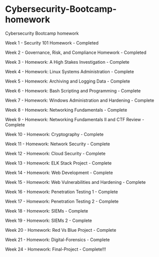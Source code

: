# Cybersecurity-Bootcamp-homework
Cybersecurity Bootcamp homework

Week 1 - Security 101 Homework - Completed

Week 2 - Governance, Risk, and Compliance Homework - Completed

Week 3 - Homework: A High Stakes Investigation - Complete

Week 4 - Homework: Linux Systems Administration - Complete

Week 5 - Homework: Archiving and Logging Data - Complete

Week 6 - Homework: Bash Scripting and Programming - Complete

Week 7 - Homework: Windows Administration and Hardening - Complete

Week 8 - Homework: Networking Fundamentals - Complete

Week 9 - Homework: Networking Fundamentals II and CTF Review - Complete

Week 10 - Homework: Cryptography - Complete

Week 11 - Homework: Network Security - Complete

Week 12 - Homework: Cloud Security - Complete

Week 13 - Homework: ELK Stack Project - Complete

Week 14 - Homework: Web Development - Complete

Week 15 - Homework: Web Vulnerabilities and Hardening - Complete

Week 16 - Homework: Penetration Testing 1 - Complete

Week 17 - Homework: Penetration Testing 2 - Complete

Week 18 - Homework: SIEMs - Complete

Week 19 - Homework: SIEMs 2 - Complete

Week 20 - Homework: Red Vs Blue Project - Complete

Week 21 - Homework: Digital-Forensics - Complete

Week 24 - Homework: Final-Project - Complete!!!
